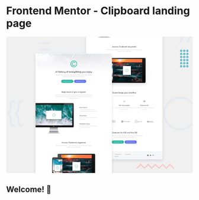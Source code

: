 # Frontend Mentor - Clipboard landing page

![Design preview for the Clipboard landing page coding challenge](./design/desktop-preview.jpg)

## Welcome! 👋
